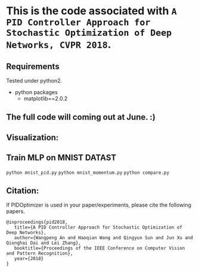 # This is the code associated with `A PID Controller Approach for Stochastic Optimization of Deep Networks, CVPR 2018`.
## Requirements
Tested under python2.
- python packages
  - matplotlib==2.0.2
## The full code will coming out at June. :)
## Visualization:
## Train MLP on MNIST DATAST
`python mnist_pid.py`
`python mnist_momentum.py`
`python compare.py`
## Citation:
If PIDOptimizer is used in your paper/experiments, please cite the following papers.
```
@inproceedings{pid2018,
   title={A PID Controller Approach for Stochastic Optimization of Deep Networks},
   author={Wangpeng An and Haoqian Wang and Qingyun Sun and Jun Xu and Qionghai Dai and Lei Zhang},
   booktitle={Proceedings of the IEEE Conference on Computer Vision and Pattern Recognition},
   year={2018}
}
```
